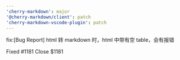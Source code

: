 ```yaml
---
'cherry-markdown': major
'@cherry-markdown/client': patch
'cherry-markdown-vscode-plugin': patch
---
```


fix:[Bug Report] html 转 markdown 时，html 中带有空 table，会有报错

Fixed #1181
Close $1181

